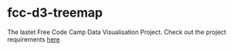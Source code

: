 # fcc-d3-treemap

The lastet Free Code Camp Data Visualisation Project. Check out the project requirements [here](https://www.freecodecamp.org/learn/data-visualization/data-visualization-projects/visualize-data-with-a-treemap-diagram)
